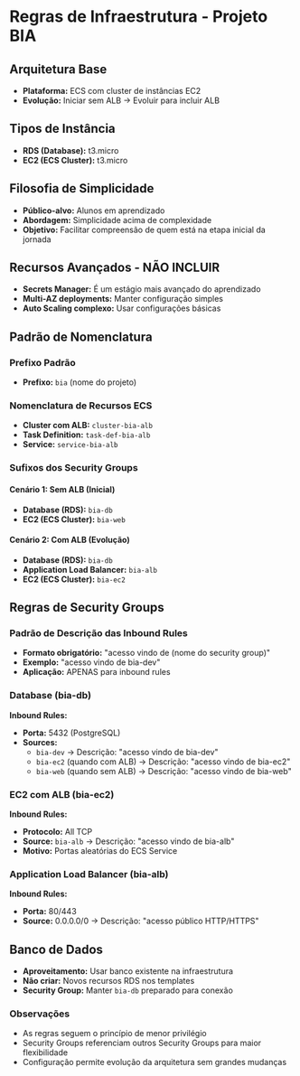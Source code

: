 # Regras de Infraestrutura - Projeto BIA

## Arquitetura Base
- **Plataforma:** ECS com cluster de instâncias EC2
- **Evolução:** Iniciar sem ALB → Evoluir para incluir ALB

## Tipos de Instância
- **RDS (Database):** t3.micro
- **EC2 (ECS Cluster):** t3.micro

## Filosofia de Simplicidade
- **Público-alvo:** Alunos em aprendizado
- **Abordagem:** Simplicidade acima de complexidade
- **Objetivo:** Facilitar compreensão de quem está na etapa inicial da jornada

## Recursos Avançados - NÃO INCLUIR
- **Secrets Manager:** É um estágio mais avançado do aprendizado
- **Multi-AZ deployments:** Manter configuração simples
- **Auto Scaling complexo:** Usar configurações básicas

## Padrão de Nomenclatura

### Prefixo Padrão
- **Prefixo:** `bia` (nome do projeto)

### Nomenclatura de Recursos ECS
- **Cluster com ALB:** `cluster-bia-alb`
- **Task Definition:** `task-def-bia-alb`
- **Service:** `service-bia-alb`

### Sufixos dos Security Groups

#### Cenário 1: Sem ALB (Inicial)
- **Database (RDS):** `bia-db`
- **EC2 (ECS Cluster):** `bia-web`

#### Cenário 2: Com ALB (Evolução)
- **Database (RDS):** `bia-db`
- **Application Load Balancer:** `bia-alb`
- **EC2 (ECS Cluster):** `bia-ec2`

## Regras de Security Groups

### Padrão de Descrição das Inbound Rules
- **Formato obrigatório:** "acesso vindo de (nome do security group)"
- **Exemplo:** "acesso vindo de bia-dev"
- **Aplicação:** APENAS para inbound rules

### Database (bia-db)
**Inbound Rules:**
- **Porta:** 5432 (PostgreSQL)
- **Sources:** 
  - `bia-dev` → Descrição: "acesso vindo de bia-dev"
  - `bia-ec2` (quando com ALB) → Descrição: "acesso vindo de bia-ec2"
  - `bia-web` (quando sem ALB) → Descrição: "acesso vindo de bia-web"

### EC2 com ALB (bia-ec2)
**Inbound Rules:**
- **Protocolo:** All TCP
- **Source:** `bia-alb` → Descrição: "acesso vindo de bia-alb"
- **Motivo:** Portas aleatórias do ECS Service

### Application Load Balancer (bia-alb)
**Inbound Rules:**
- **Porta:** 80/443
- **Source:** 0.0.0.0/0 → Descrição: "acesso público HTTP/HTTPS"

## Banco de Dados
- **Aproveitamento:** Usar banco existente na infraestrutura
- **Não criar:** Novos recursos RDS nos templates
- **Security Group:** Manter `bia-db` preparado para conexão

### Observações
- As regras seguem o princípio de menor privilégio
- Security Groups referenciam outros Security Groups para maior flexibilidade
- Configuração permite evolução da arquitetura sem grandes mudanças
